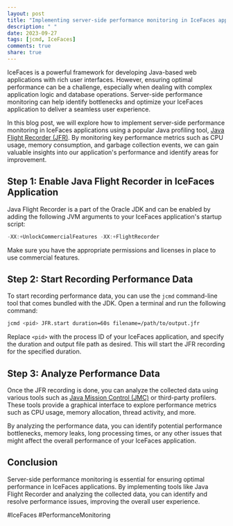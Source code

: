 ```yaml
---
layout: post
title: "Implementing server-side performance monitoring in IceFaces applications"
description: " "
date: 2023-09-27
tags: [jcmd, IceFaces]
comments: true
share: true
---
```


IceFaces is a powerful framework for developing Java-based web applications with rich user interfaces. However, ensuring optimal performance can be a challenge, especially when dealing with complex application logic and database operations. Server-side performance monitoring can help identify bottlenecks and optimize your IceFaces application to deliver a seamless user experience.

In this blog post, we will explore how to implement server-side performance monitoring in IceFaces applications using a popular Java profiling tool, [Java Flight Recorder (JFR)](https://docs.oracle.com/en/java/javase/14/docs/specs/man/jcmd.html#jcmd-options). By monitoring key performance metrics such as CPU usage, memory consumption, and garbage collection events, we can gain valuable insights into our application's performance and identify areas for improvement.

## Step 1: Enable Java Flight Recorder in IceFaces Application

Java Flight Recorder is a part of the Oracle JDK and can be enabled by adding the following JVM arguments to your IceFaces application's startup script:

```java
-XX:+UnlockCommercialFeatures -XX:+FlightRecorder
```

Make sure you have the appropriate permissions and licenses in place to use commercial features.

## Step 2: Start Recording Performance Data

To start recording performance data, you can use the `jcmd` command-line tool that comes bundled with the JDK. Open a terminal and run the following command:

```bash
jcmd <pid> JFR.start duration=60s filename=/path/to/output.jfr
```

Replace `<pid>` with the process ID of your IceFaces application, and specify the duration and output file path as desired. This will start the JFR recording for the specified duration.

## Step 3: Analyze Performance Data

Once the JFR recording is done, you can analyze the collected data using various tools such as [Java Mission Control (JMC)](https://www.oracle.com/java/technologies/javamissioncontrol.html) or third-party profilers. These tools provide a graphical interface to explore performance metrics such as CPU usage, memory allocation, thread activity, and more.

By analyzing the performance data, you can identify potential performance bottlenecks, memory leaks, long processing times, or any other issues that might affect the overall performance of your IceFaces application.

## Conclusion

Server-side performance monitoring is essential for ensuring optimal performance in IceFaces applications. By implementing tools like Java Flight Recorder and analyzing the collected data, you can identify and resolve performance issues, improving the overall user experience.

#IceFaces #PerformanceMonitoring